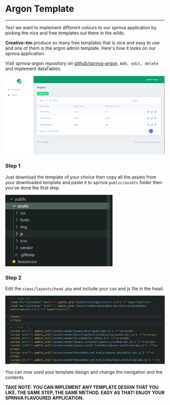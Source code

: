 # Argon Template
---
Yes! we want to implement different colours to our sprnva application by picking the nice and free templates out there in the wilds.

**Creative-tim** produce so many free templates that is nice and easy to use and one of them is the argon admin template. Here's how it looks on our sprnva application.

Visit sprnva-argon repository on [github/sprnva-argon](https://getcomposer.org/installer). `Add, edit, delete` and implement dataTables.

![alt text](public/storage/images/argon-template.png)

### Step 1
Just download the template of your choice then copy all the assets from your downloaded template and paste it to sprnva `public/assets` folder then you've done the first step.

![alt text](public/storage/images/template-assets.png)

### Step 2
Edit the `views/layouts/head.php` and include your css and js file in the head.

![alt text](public/storage/images/include-css.png)

You can now used your template design and change the navigation and the contents.

**TAKE NOTE: YOU CAN IMPLEMENT ANY TEMPLATE DESIGN THAT YOU LIKE. THE SAME STEP, THE SAME METHOD. EASY AS THAT! ENJOY YOUR SPRNVA FLAVOURED APPLICATION.**